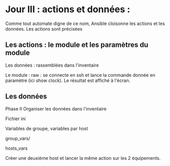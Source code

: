 # Jour III :  actions et données :

Comme tout automate digne de ce nom, Ansible cloisonne les actions et les données. Les actions sont précisées 
## Les actions : le module et les paramètres du module

Les données : rassemblées dans l&#39;inventaire

Le module : raw : se connecte en ssh et lance la commande donnée en paramètre (ici show clock). Le résultat est affiché à l&#39;écran.

## Les données

Phase II Organiser les données dans l&#39;inventaire

Fichier ini

Variables de groupe, variables par host

group\_vars/

hosts\_vars

Créer une deuxième host et lancer la même action sur les 2 équipements.

<!--stackedit_data:
eyJoaXN0b3J5IjpbLTE2NDU5OTM2NjMsMTk2MDE0NDQxMF19
-->